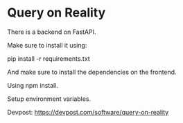 # Query on Reality

There is a backend on FastAPI.

Make sure to install it using:

pip install -r requirements.txt

And make sure to install the dependencies on the frontend.

Using npm install.

Setup environment variables.

Devpost: https://devpost.com/software/query-on-reality

